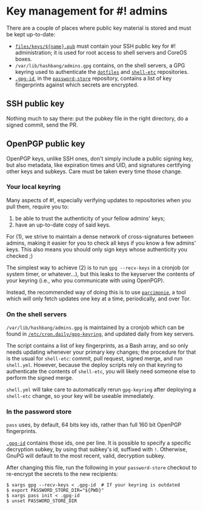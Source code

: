 # Key management for #! admins

There are a couple of places where public key material
is stored and must be kept up-to-date:

- [`files/keys/${name}.pub`] must contain your SSH public key for #!
  administration; it is used for root access to shell servers and CoreOS boxes.
- `/var/lib/hashbang/admins.gpg` contains, on the shell servers, a GPG keyring
  used to authenticate the [`dotfiles`] and [`shell-etc`] repositories.
- [`.gpg-id`], in the [`password-store`] repository, contains a list
  of key fingerprints against which secrets are encrypted.


[`dotfiles`]:               https://github.com/hashbang/dotfiles
[`shell-etc`]:              https://github.com/hashbang/shell-etc
[`password-store`]:         https://github.com/hashbang/password-store
[`.gpg-id`]:                https://github.com/hashbang/password-store/blob/master/.gpg-id
[`files/keys/${name}.pub`]: https://github.com/hashbang/admin-tools/tree/master/files/keys


## SSH public key

Nothing much to say there: put the pubkey file in the right
directory, do a signed commit, send the PR.


## OpenPGP public key

OpenPGP keys, unlike SSH ones, don't simply include a public signing key,
but also metadata, like expiration times and UID, and signatures certifying
other keys and subkeys.  Care must be taken every time those change.


### Your local keyring

Many aspects of #!, especially verifying updates to repositories when you
pull them, require you to:
1. be able to trust the authenticity of your fellow admins' keys;
2. have an up-to-date copy of said keys.

For (1), we strive to maintain a dense network of cross-signatures between
admins, making it easier for you to check all keys if you know a few admins'
keys.
This also means you should only sign keys whose authenticity you checked  ;)

The simplest way to achieve (2) is to run `gpg --recv-keys` in a cronjob
(or system timer, or whatever...), but this leaks to the keyserver the
contents of your keyring (i.e., who you communicate with using OpenPGP).

Instead, the recommended way of doing this is to use [`parcimonie`],
a tool which will only fetch updates one key at a time, periodically,
and over Tor.

[`parcimonie`]: https://gaffer.ptitcanardnoir.org/intrigeri/code/parcimonie/


### On the shell servers

`/var/lib/hashbang/admins.gpg` is maintained by a cronjob which can be found
in [`/etc/cron.daily/gpg-keyring`], and updated daily from key servers.

The script contains a list of key fingerprints, as a Bash array, and so only
needs updating whenever your primary key changes; the procedure for that is
the usual for `shell-etc`: commit, pull request, signed merge, and run
`shell.yml`.  However, because the deploy scripts rely on that keyring to
authenticate the contents of `shell-etc`, you will likely need someone else
to perform the signed merge.

`shell.yml` will take care to automatically rerun `gpg-keyring` after
deploying a `shell-etc` change, so your key will be useable immediately.


[`/etc/cron.daily/gpg-keyring`]: https://github.com/hashbang/shell-etc/blob/master/cron.daily/gpg-keyring


### In the password store

`pass` uses, by default, 64 bits key ids, rather than full 160 bit
OpenPGP fingerprints.

[`.gpg-id`] contains those ids, one per line.  It is possible to specify
a specific decryption subkey, by using that subkey's id, suffixed with `!`.
Otherwise, GnuPG will default to the most recent, valid, decryption subkey.

After changing this file, run the following in your `password-store`
checkout to re-encrypt the secrets to the new recipients:

    $ xargs gpg --recv-keys < .gpg-id  # If your keyring is outdated
    $ export PASSWORD_STORE_DIR="${PWD}"
    $ xargs pass init < .gpg-id
    $ unset PASSWORD_STORE_DIR
